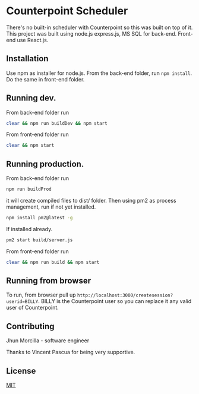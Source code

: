 # Counterpoint Scheduler

There's no built-in scheduler with Counterpoint so this was built on top of it. This project was built using node.js express.js, MS SQL for back-end. Front-end use React.js.

## Installation

Use npm as installer for node.js. From the back-end folder, run `npm install`. Do the same in front-end folder.



## Running dev.
From back-end folder run

```bash
clear && npm run buildDev && npm start
```
From front-end folder run
```bash
clear && npm start
```

## Running production.
From back-end folder run

```bash
npm run buildProd
```
it will create compiled files to dist/ folder.
Then using pm2 as process management, run if not yet installed.
```bash
npm install pm2@latest -g
```
If installed already.
```bash
pm2 start build/server.js
```

From front-end folder run
```bash
clear && npm run build && npm start
```

## Running from browser
To run, from browser pull up `http://localhost:3000/createsession?userid=BILLY`. BILLY is the Counterpoint user so you can replace it any valid user of Counterpoint.

## Contributing

Jhun Morcilla - software engineer

Thanks to Vincent Pascua for being very supportive.

## License

[MIT](https://choosealicense.com/licenses/mit/)